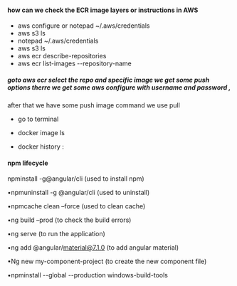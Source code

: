 #### how can we check the ECR image layers or instructions in AWS

* aws configure or notepad ~/.aws/credentials
*  aws s3 ls
*   notepad ~/.aws/credentials
*  aws s3 ls
*  aws ecr describe-repositories
*  aws ecr list-images --repository-name <repository-name>

##### goto aws ecr select the repo and specific image  we get some push options therre we get some aws configure with username and password , 
after that we  have some push image command we use pull 

* go to terminal 

* docker image ls

* docker history <repo-name>:<image tag>

#### npm lifecycle

npminstall -g@angular/cli (used to install npm)

•npmuninstall -g @angular/cli (used to uninstall)

•npmcache clean –force (used to clean cache)

•ng build –prod (to check the build errors)

•ng serve (to run the application)

•ng add @angular/material@7.1.0 (to add angular material)

•Ng new my-component-project (to create the new component file)

•npminstall --global --production windows-build-tools


